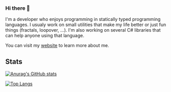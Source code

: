 ### Hi there 👋

I'm a developer who enjoys programming in statically typed programming languages. I usualy work on small utilities that make my life better
or just fun things (fractals, loopover, ...). I'm also working on several C# libraries that can help anyone using that language.

You can visit my [website](https://martan03.github.io) to learn more about me.

## Stats
[![Anurag's GitHub stats](https://github-readme-stats.vercel.app/api?username=Martan03&theme=great-gatsby)](https://github.com/anuraghazra/github-readme-stats)

[![Top Langs](https://github-readme-stats.vercel.app/api/top-langs/?username=Martan03&theme=great-gatsby&langs_count=10&layout=compact)](https://github.com/anuraghazra/github-readme-stats)
